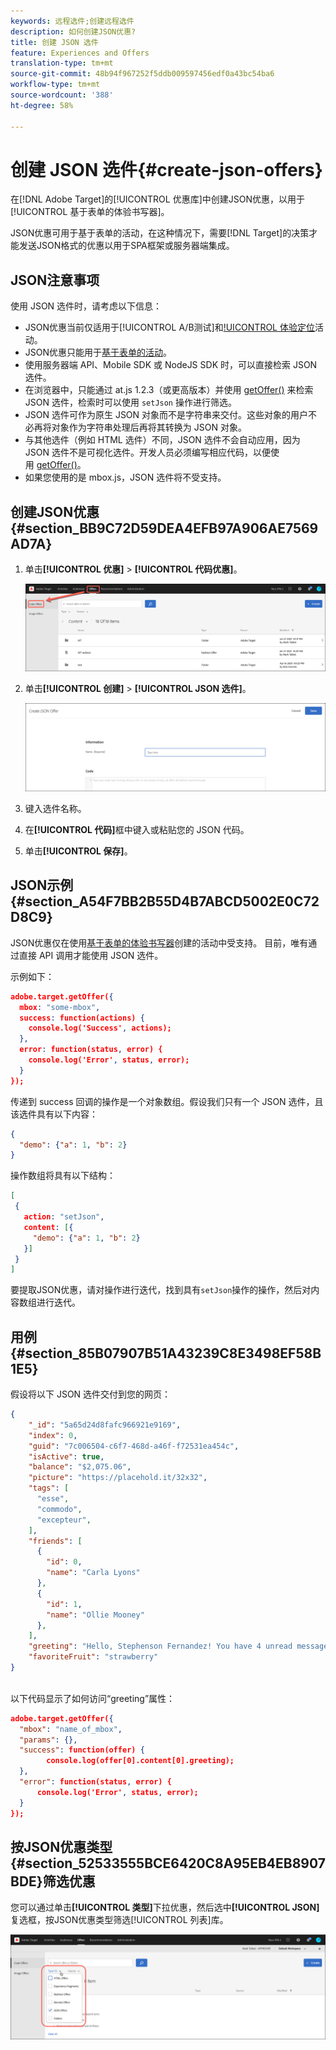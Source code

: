 ```yaml
---
keywords: 远程选件;创建远程选件
description: 如何创建JSON优惠?
title: 创建 JSON 选件
feature: Experiences and Offers
translation-type: tm+mt
source-git-commit: 48b94f967252f5ddb009597456edf0a43bc54ba6
workflow-type: tm+mt
source-wordcount: '388'
ht-degree: 58%

---
```



# 创建 JSON 选件{#create-json-offers}

在[!DNL Adobe Target]的[!UICONTROL 优惠库]中创建JSON优惠，以用于[!UICONTROL 基于表单的体验书写器]。

JSON优惠可用于基于表单的活动，在这种情况下，需要[!DNL Target]的决策才能发送JSON格式的优惠以用于SPA框架或服务器端集成。

## JSON注意事项

使用 JSON 选件时，请考虑以下信息：

* JSON优惠当前仅适用于[!UICONTROL A/B测试]和[!UICONTROL 体验定位](XT)活动。
* JSON优惠只能用于[基于表单的活动](/help/c-experiences/form-experience-composer.md)。
* 使用服务器端 API、Mobile SDK 或 NodeJS SDK 时，可以直接检索 JSON 选件。
* 在浏览器中，只能通过 at.js 1.2.3（或更高版本）并使用 [getOffer()](/help/c-implementing-target/c-implementing-target-for-client-side-web/adobe-target-getoffer.md) 来检索 JSON 选件，检索时可以使用 `setJson` 操作进行筛选。
* JSON 选件可作为原生 JSON 对象而不是字符串来交付。这些对象的用户不必再将对象作为字符串处理后再将其转换为 JSON 对象。
* 与其他选件（例如 HTML 选件）不同，JSON 选件不会自动应用，因为 JSON 选件不是可视化选件。开发人员必须编写相应代码，以便使用 [getOffer()](/help/c-implementing-target/c-implementing-target-for-client-side-web/adobe-target-getoffer.md)。
* 如果您使用的是 mbox.js，JSON 选件将不受支持。

## 创建JSON优惠{#section_BB9C72D59DEA4EFB97A906AE7569AD7A}

1. 单击&#x200B;**[!UICONTROL 优惠]** > **[!UICONTROL 代码优惠]**。

   ![优惠>代码优惠选项卡](/help/c-experiences/c-manage-content/assets/code-offers-tab.png)

1. 单击&#x200B;**[!UICONTROL 创建]** > **[!UICONTROL JSON 选件]**。

   ![](assets/offer-json.png)

1. 键入选件名称。
1. 在&#x200B;**[!UICONTROL 代码]**&#x200B;框中键入或粘贴您的 JSON 代码。
1. 单击&#x200B;**[!UICONTROL 保存]**。

## JSON示例{#section_A54F7BB2B55D4B7ABCD5002E0C72D8C9}

JSON优惠仅在使用[基于表单的体验书写器](/help/c-experiences/form-experience-composer.md)创建的活动中受支持。 目前，唯有通过直接 API 调用才能使用 JSON 选件。

示例如下：

```json
adobe.target.getOffer({ 
  mbox: "some-mbox", 
  success: function(actions) { 
    console.log('Success', actions); 
  }, 
  error: function(status, error) { 
    console.log('Error', status, error); 
  } 
});
```

传递到 success 回调的操作是一个对象数组。假设我们只有一个 JSON 选件，且该选件具有以下内容：

```json
{ 
  "demo": {"a": 1, "b": 2} 
}
```

操作数组将具有以下结构：

```json
[ 
 { 
   action: "setJson", 
   content: [{ 
     "demo": {"a": 1, "b": 2} 
   }] 
 }  
]
```

要提取JSON优惠，请对操作进行迭代，找到具有`setJson`操作的操作，然后对内容数组进行迭代。

## 用例{#section_85B07907B51A43239C8E3498EF58B1E5}

假设将以下 JSON 选件交付到您的网页：

```json
{ 
    "_id": "5a65d24d8fafc966921e9169", 
    "index": 0, 
    "guid": "7c006504-c6f7-468d-a46f-f72531ea454c", 
    "isActive": true, 
    "balance": "$2,075.06", 
    "picture": "https://placehold.it/32x32", 
    "tags": [ 
      "esse", 
      "commodo", 
      "excepteur", 
    ], 
    "friends": [ 
      { 
        "id": 0, 
        "name": "Carla Lyons" 
      }, 
      { 
        "id": 1, 
        "name": "Ollie Mooney" 
      }, 
    ], 
    "greeting": "Hello, Stephenson Fernandez! You have 4 unread messages.", 
    "favoriteFruit": "strawberry" 
} 
  
```

以下代码显示了如何访问“greeting”属性：

```json
adobe.target.getOffer({   
  "mbox": "name_of_mbox", 
  "params": {}, 
  "success": function(offer) {           
        console.log(offer[0].content[0].greeting); 
  },   
  "error": function(status, error) {           
      console.log('Error', status, error); 
  } 
});
```

## 按JSON优惠类型{#section_52533555BCE6420C8A95EB4EB8907BDE}筛选优惠

您可以通过单击&#x200B;**[!UICONTROL 类型]**&#x200B;下拉优惠，然后选中&#x200B;**[!UICONTROL JSON]**&#x200B;复选框，按JSON优惠类型筛选[!UICONTROL 列表]库。

![](assets/offer-json-filter.png)

